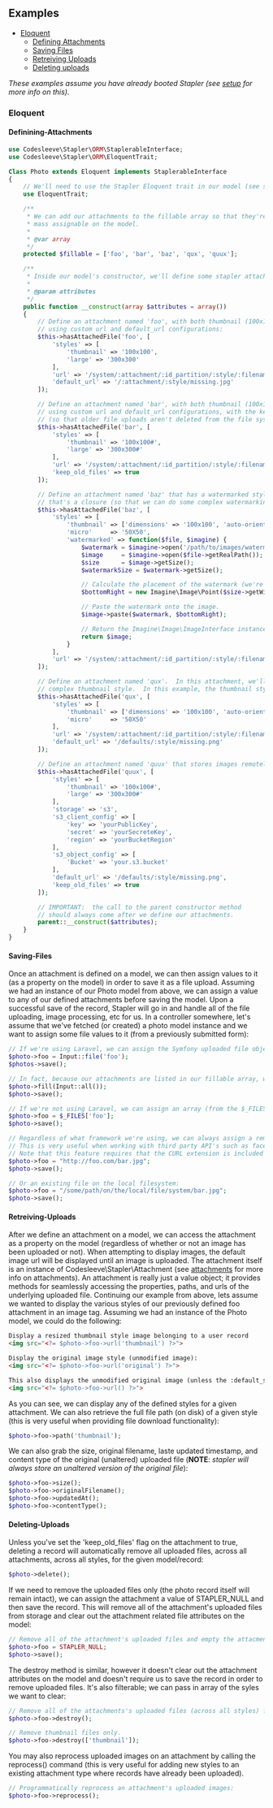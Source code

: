 ## Examples
* [Eloquent](#eloquent)
  * [Defining Attachments](#defining-attachments)
  * [Saving Files](#saving-files)
  * [Retreiving Uploads](#retreiving-uploads)
  * [Deleting uploads](#deleting-uploads)

*These examples assume you have already booted Stapler (see [setup](setup.md) for more info on this).*

### Eloquent
#### Definining-Attachments
```php
use Codesleeve\Stapler\ORM\StaplerableInterface;
use Codesleeve\Stapler\ORM\EloquentTrait;

Class Photo extends Eloquent implements StaplerableInterface
{
    // We'll need to use the Stapler Eloquent trait in our model (see setup for more info).
    use EloquentTrait;

    /**
     * We can add our attachments to the fillable array so that they're
     * mass assignable on the model.
     *
     * @var array
     */
    protected $fillable = ['foo', 'bar', 'baz', 'qux', 'quux'];

    /**
     * Inside our model's constructor, we'll define some stapler attachments:
     *
     * @param attributes
     */
    public function __construct(array $attributes = array())
    {
        // Define an attachment named 'foo', with both thumbnail (100x100) and large (300x300) styles,
        // using custom url and default_url configurations:
        $this->hasAttachedFile('foo', [
            'styles' => [
                'thumbnail' => '100x100',
                'large' => '300x300'
            ],
            'url' => '/system/:attachment/:id_partition/:style/:filename',
            'default_url' => '/:attachment/:style/missing.jpg'
        ]);

        // Define an attachment named 'bar', with both thumbnail (100x100) and large (300x300) styles,
        // using custom url and default_url configurations, with the keep_old_files flag set to true
        // (so that older file uploads aren't deleted from the file system) and image cropping turned on:
        $this->hasAttachedFile('bar', [
            'styles' => [
                'thumbnail' => '100x100#',
                'large' => '300x300#'
            ],
            'url' => '/system/:attachment/:id_partition/:style/:filename',
            'keep_old_files' => true
        ]);

        // Define an attachment named 'baz' that has a watermarked style.  Here, we define a style named 'watermarked'
        // that's a closure (so that we can do some complex watermarking stuff):
        $this->hasAttachedFile('baz', [
            'styles' => [
                'thumbnail' => ['dimensions' => '100x100', 'auto-orient' => true, 'convert_options' => ['quality' => 100]],
                'micro'     => '50X50',
                'watermarked' => function($file, $imagine) {
                    $watermark = $imagine->open('/path/to/images/watermark.png');   // Create an instance of ImageInterface for the watermark image.
                    $image     = $imagine->open($file->getRealPath());              // Create an instance of ImageInterface for the uploaded image.
                    $size      = $image->getSize();                                 // Get the size of the uploaded image.
                    $watermarkSize = $watermark->getSize();                         // Get the size of the watermark image.

                    // Calculate the placement of the watermark (we're aiming for the bottom right corner here).
                    $bottomRight = new Imagine\Image\Point($size->getWidth() - $watermarkSize->getWidth(), $size->getHeight() - $watermarkSize->getHeight());

                    // Paste the watermark onto the image.
                    $image->paste($watermark, $bottomRight);

                    // Return the Imagine\Image\ImageInterface instance.
                    return $image;
                }
            ],
            'url' => '/system/:attachment/:id_partition/:style/:filename'
        ]);

        // Define an attachment named 'qux'.  In this attachment, we'll use alternative style notation to define a slightly more
        // complex thumbnail style.  In this example, the thumbnail style will be a 100x100px auto-oriented image with 100% quality:
        $this->hasAttachedFile('qux', [
            'styles' => [
                'thumbnail' => ['dimensions' => '100x100', 'auto-orient' => true, 'convert_options' => ['quality' => 100]],
                'micro'     => '50X50'
            ],
            'url' => '/system/:attachment/:id_partition/:style/:filename',
            'default_url' => '/defaults/:style/missing.png'
        ]);

        // Define an attachment named 'quux' that stores images remotely in an S3 bucket.
        $this->hasAttachedFile('quux', [
            'styles' => [
                'thumbnail' => '100x100#',
                'large' => '300x300#'
            ],
            'storage' => 's3',
            's3_client_config' => [
                'key' => 'yourPublicKey',
                'secret' => 'yourSecreteKey',
                'region' => 'yourBucketRegion'
            ],
            's3_object_config' => [
                'Bucket' => 'your.s3.bucket'
            ],
            'default_url' => '/defaults/:style/missing.png',
            'keep_old_files' => true
        ]);

        // IMPORTANT:  the call to the parent constructor method
        // should always come after we define our attachments.
        parent::__construct($attributes);
    }
}
```

#### Saving-Files
Once an attachment is defined on a model, we can then assign values to it (as a property on the model) in order to save it as a file upload.  Assuming we had an instance of our Photo model from above, we can assign a value to any of our defined attachments before saving the model.  Upon a successful save of the record, Stapler will go in and handle all of the file uploading, image processing, etc for us.  In a controller somewhere, let's assume that we've fetched (or created) a photo model instance and we want to assign some file values to it (from a previously submitted form):

```php
// If we're using Laravel, we can assign the Symfony uploaded file object directly on the modeal:
$photo->foo = Input::file('foo');
$photos->save();

// In fact, because our attachments are listed in our fillable array, we can simple mass assign all input values on our photo:
$photo->fill(Input::all());
$photo->save();

// If we're not using Laravel, we can assign an array (from the $_FILES array) to the uploaded file:
$photo->foo = $_FILES['foo'];
$photo->save();

// Regardless of what framework we're using, we can always assign a remote url as an attachment value.
// This is very useful when working with third party API's such as facebook, twitter, etc.
// Note that this feature requires that the CURL extension is included as part of your PHP installation.
$photo->foo = "http://foo.com/bar.jpg";
$photo->save();

// Or an existing file on the local filesystem:
$photo->foo = "/some/path/on/the/local/file/system/bar.jpg";
$photo->save();
```

#### Retreiving-Uploads
After we define an attachment on a model, we can access the attachment as a property on the model (regardless of whether or not an image has been uploaded or not).  When attempting to display images, the default image url will be displayed until an image is uploaded.  The attachment itself is an instance of Codesleeve\Stapler\Attachment (see [attachments](attachments.md) for more info on attachments).  An attachment is really just a value object; it provides methods for seamlessly accessing the properties, paths, and urls of the underlying uploaded file.  Continuing our example from above, lets assume we wanted to display the various styles of our previously defined foo attachment in an image tag.  Assuming we had an instance of the Photo model, we could do the following:
```html
Display a resized thumbnail style image belonging to a user record
<img src="<?= $photo->foo->url('thumbnail') ?>">

Display the original image style (unmodified image):
<img src="<?= $photo->foo->url('original') ?>">

This also displays the unmodified original image (unless the :default_style interpolation has been set to a different style):
<img src="<?= $photo->foo->url() ?>">
```

As you can see, we can display any of the defined styles for a given attachment. We can also retrieve the full file path (on disk) of a given style (this is very useful when providing file download functionality):
```php
$photo->foo->path('thumbnail');
```

We can also grab the size, original filename, laste updated timestamp, and content type of the original (unaltered) uploaded file (**NOTE**: *stapler will always store an unaltered version of the original file*):
```php
$photo->foo->size();
$photo->foo->originalFilename();
$photo->foo->updatedAt();
$photo->foo->contentType();
```

#### Deleting-Uploads
Unless you've set the 'keep_old_files' flag on the attachment to true, deleting a record will automatically remove all uploaded files, across all attachments, across all styles, for the given model/record:
```php
$photo->delete();
```

If we need to remove the uploaded files only (the photo record itself will remain intact), we can assign the attachment a value of STAPLER_NULL and then save the record. This will remove all of the attachment's uploaded files from storage and clear out the attachment related file attributes on the model:
```php
// Remove all of the attachment's uploaded files and empty the attacment attributes on the model (does not save the record though).
$photo->foo = STAPLER_NULL;
$photo->save();
```

The destroy method is similar, however it doesn't clear out the attachment attributes on the model and doesn't require us to save the record in order to remove uploaded files.  It's also filterable; we can pass in array of the syles we want to clear:
```php
// Remove all of the attachments's uploaded files (across all styles) from storage.
$photo->foo->destroy();

// Remove thumbnail files only.
$photo->foo->destroy(['thumbnail']);
```

You may also reprocess uploaded images on an attachment by calling the reprocess() command (this is very useful for adding new styles to an existing attachment type where records have already been uploaded).

```php
// Programmatically reprocess an attachment's uploaded images:
$photo->foo->reprocess();
```
